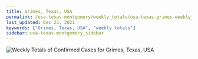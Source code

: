 ```yaml
---
title: Grimes, Texas, USA
permalink: /usa-texas-montgomery/weekly_totals/usa-texas-grimes-weekly_totals.html
last_updated: Dec 23, 2021
keywords: ["Grimes, Texas, USA", "weekly totals"]
sidebar: usa-texas-montgomery_sidebar
---
```


![Weekly Totals of Confirmed Cases for Grimes, Texas, USA](/covid_tracker/images/graphs/usa-texas-grimes-weekly_totals_graph.png)
